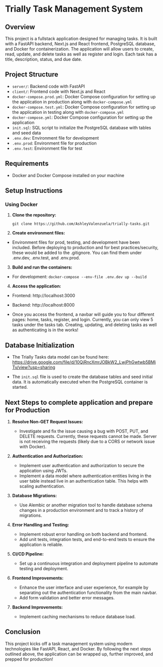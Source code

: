 # Trially Task Management System

## Overview

This project is a fullstack application designed for managing tasks. It is built with a FastAPI backend, Next.js and React frontend, PostgreSQL database, and Docker for containerization. The application will allow users to create, read, update, and delete tasks as well as register and login. Each task has a title, description, status, and due date.

## Project Structure

- `server/`: Backend code with FastAPI
- `client/`: Frontend code with Next.js and React
- `docker-compose.prod.yml`: Docker Compose configuration for setting up the application in production along with `docker-compose.yml`
- `docker-compose.test.yml`: Docker Compose configuration for setting up the application in testing along with `docker-compose.yml`
- `docker-compose.yml`: Docker Compose configuration for setting up the application
- `init.sql`: SQL script to initialize the PostgreSQL database with tables and seed data
- `.env.dev`: Environment file for development
- `.env.prod`: Environment file for production
- `.env.test`: Environment file for test

## Requirements

- Docker and Docker Compose installed on your machine

## Setup Instructions

### Using Docker

1. **Clone the repository:**

   `git clone https://github.com/AshleyValenzuela/trially-tasks.git`

2. **Create environment files:**

- Environment files for prod, testing, and development have been included. Before deploying to production and for best practices/security, these would be added to the .gitignore. You can find them under .env.dev, .env.test, and .env.prod. 

3. **Build and run the containers:**
- For development:
`docker-compose --env-file .env.dev up --build`

4. **Access the application:**

- Frontend: http://localhost:3000
- Backend: http://localhost:8000

- Once you access the frontend, a navbar will guide you to four different pages: home, tasks, register, and login. Currently, you can only view 5 tasks under the tasks tab. Creating, updating, and deleting tasks as well as authenticating is in the works!
## Database Initialization
- The Trially Tasks data model can be found here: https://drive.google.com/file/d/10QjRncXmrJOBkW2_LwjPhGwtwb5BMjTv/view?usp=sharing

- The `init.sql` file is used to create the database tables and seed initial data. It is automatically executed when the PostgreSQL container is started.

## Next Steps to complete application and prepare for Production

1. **Resolve Non-GET Request Issues:**
   - Investigate and fix the issue causing a bug with POST, PUT, and DELETE requests. Currently, these requests cannot be made. Server is not receiving the requests (likely due to a CORS or network issue with Docker).

2. **Authentication and Authorization:**
   - Implement user authentication and authorization to secure the application using JWTs.
   - Implement a data model where authentication entities living in the user table instead live in an authentication table. This helps with scaling authentication. 

3. **Database Migrations:**
   - Use Alembic or another migration tool to handle database schema changes in a production environment and to track a history of migrations.

4. **Error Handling and Testing:**
   - Implement robust error handling on both backend and frontend.
   - Add unit tests, integration tests, and end-to-end tests to ensure the application is reliable.

5. **CI/CD Pipeline:**
   - Set up a continuous integration and deployment pipeline to automate testing and deployment.

6. **Frontend Improvements:**
   - Enhance the user interface and user experience, for example by separating out the authentication functionality from the main navbar.
   - Add form validation and better error messages.

7. **Backend Improvements:**
   - Implement caching mechanisms to reduce database load.

## Conclusion

This project kicks off a task management system using modern technologies like FastAPI, React, and Docker. By following the next steps outlined above, the application can be wrapped up, further improved, and prepped for production!

